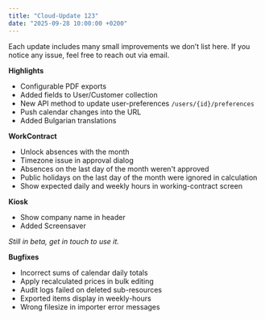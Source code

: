 ```yaml
---
title: "Cloud-Update 123"
date: "2025-09-28 10:00:00 +0200"
---
```


Each update includes many small improvements we don’t list here. If you notice any issue, feel free to reach out via email.

**Highlights**

- Configurable PDF exports
- Added fields to User/Customer collection
- New API method to update user-preferences `/users/{id}/preferences`
- Push calendar changes into the URL
- Added Bulgarian translations
 
**WorkContract**

- Unlock absences with the month
- Timezone issue in approval dialog
- Absences on the last day of the month weren't approved
- Public holidays on the last day of the month were ignored in calculation
- Show expected daily and weekly hours in working-contract screen

**Kiosk**

- Show company name in header
- Added Screensaver

*Still in beta, get in touch to use it.*

**Bugfixes**

- Incorrect sums of calendar daily totals 
- Apply recalculated prices in bulk editing
- Audit logs failed on deleted sub-resources
- Exported items display in weekly-hours
- Wrong filesize in importer error messages 
